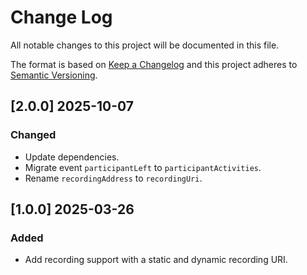# Change Log

All notable changes to this project will be documented in this file.

The format is based on [Keep a Changelog](http://keepachangelog.com/) and this
project adheres to [Semantic Versioning](http://semver.org/).

## [2.0.0] 2025-10-07

### Changed

- Update dependencies.
- Migrate event `participantLeft` to `participantActivities`.
- Rename `recordingAddress` to `recordingUri`.

## [1.0.0] 2025-03-26

### Added

- Add recording support with a static and dynamic recording URI.
